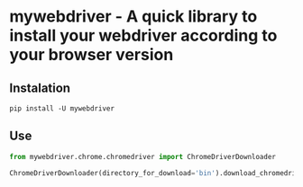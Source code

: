 # mywebdriver - A quick library to install your webdriver according to your browser version

## Instalation

`pip install -U mywebdriver`

## Use

```python
from mywebdriver.chrome.chromedriver import ChromeDriverDownloader

ChromeDriverDownloader(directory_for_download='bin').download_chromedriver()
```
